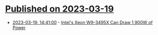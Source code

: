 # [Published on 2023-03-19](index.md)

* [2023-03-19, 14:41:00](https://soylentnews.org/article.pl?sid=23/03/18/1326252&from=rss) - [Intel's Xeon W9-3495X Can Draw 1,900W of Power](https://soylentnews.org/article.pl?sid=23/03/18/1326252&from=rss)
